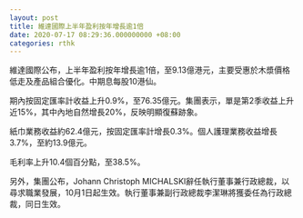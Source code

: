 ```yaml
---
layout: post
title: 維達國際上半年盈利按年增長逾1倍
date: 2020-07-17 08:29:36.000000000 +08:00
categories: rthk
---
```


維達國際公布，上半年盈利按年增長逾1倍，至9.13億港元，主要受惠於木漿價格低走及產品組合優化。中期息每股10港仙。

期內按固定匯率計收益上升0.9%，至76.35億元。集團表示，單是第2季收益上升近15%，其中內地自然增長20%，反映明顯復蘇跡象。

紙巾業務收益約62.4億元，按固定匯率計增長0.3%。個人護理業務收益增長3.7%，至約13.9億元。

毛利率上升10.4個百分點，至38.5%。

另外，集團公布，Johann Christoph MICHALSKI辭任執行董事兼行政總裁，以尋求職業發展，10月1日起生效。執行董事兼副行政總裁李潔琳將獲委任為行政總裁，同日生效。
